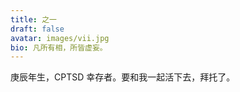 ```yaml
---
title: 之一
draft: false
avatar: images/vii.jpg
bio: 凡所有相，所皆虚妄。
---
```


庚辰年生，CPTSD 幸存者。要和我一起活下去，拜托了。
